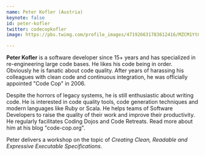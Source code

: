 ```yaml
---
name: Peter Kofler (Austria)
keynote: false
id: peter-kofler
twitter: codecopkofler
image: https://pbs.twimg.com/profile_images/471926631783612416/MZCM1YtO_400x400.jpeg

---
```

**Peter Kofler** is a software developer since 15+ years and has specialized in
re-engineering large code bases. He likes his code being in order. Obviously
he is fanatic about code quality. After years of harassing his colleagues
with clean code and continuous integration, he was officially appointed "Code Cop" in
2006.

Despite the horrors of legacy systems, he is still enthusiastic about
writing code. He is interested in code quality tools, code generation
techniques and modern languages like Ruby or Scala. He helps teams of
Software Developers to raise the quality of their work and improve their
productivity. He regularly facilitates Coding Dojos and Code Retreats. Read
more about him at his blog "code-cop.org".

Peter delivers a workshop on the topic of *Creating Clean, Readable and Expressive Executable Specifications*. 
